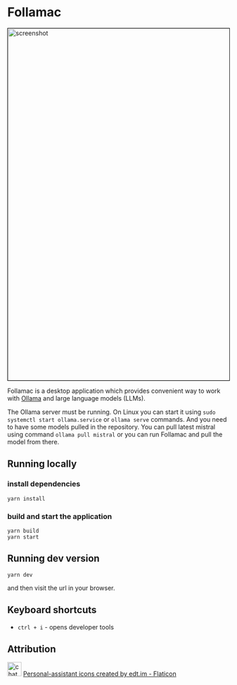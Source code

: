 # Follamac

<img alt="screenshot" width="800" src="https://pejuko.github.io/follamac/images/screenshot.png" style="border: 1px solid black" />

Follamac is a desktop application which provides convenient way to work with [Ollama](https://ollama.com/)
and large language models (LLMs).

The Ollama server must be running. On Linux you can start it using `sudo systemctl start ollama.service`
or `ollama serve` commands. And you need to have some models pulled in the repository. You can pull
latest mistral using command `ollama pull mistral` or you can run Follamac and pull the model from there.

## Running locally

### install dependencies
```shell
yarn install
```

### build and start the application
```shell
yarn build
yarn start
```

## Running dev version

```shell
yarn dev
```
and then visit the url in your browser.

## Keyboard shortcuts

- `ctrl + i` - opens developer tools

## Attribution

<img alt="chatbot" width="32" height="32" src="https://github.com/pejuko/follamac/blob/main/src/images/chatbot.png?raw=true" />
<a href="https://www.flaticon.com/free-icons/personal-assistant" title="personal-assistant icons">Personal-assistant icons created by edt.im - Flaticon</a>
